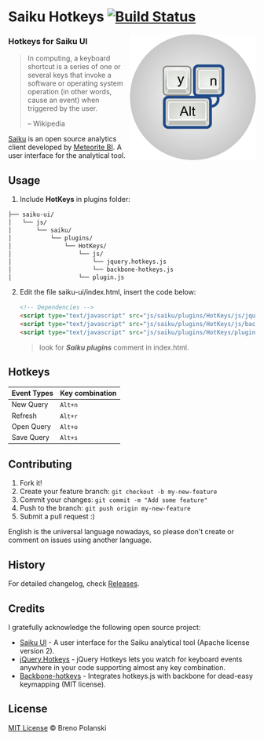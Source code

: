 # Saiku Hotkeys [![Build Status](https://travis-ci.org/brenopolanski/saiku-hotkeys.svg?branch=master)](https://travis-ci.org/brenopolanski/saiku-hotkeys)

<img src="https://raw.githubusercontent.com/brenopolanski/saiku-hotkeys/gh-assets/logo.png" alt="Saiku Hotkeys" align="right" />

### Hotkeys for Saiku UI

> In computing, a keyboard shortcut is a series of one or several keys that invoke a software or operating system operation (in other words, cause an event) when triggered by the user.
>
> – Wikipedia

[Saiku](http://www.meteorite.bi/saiku) is an open source analytics client developed by [Meteorite BI](http://www.meteorite.bi/). A user interface for the analytical tool.

## Usage

1. Include **HotKeys** in plugins folder:

	
  ```
  ├── saiku-ui/
  │   └── js/
  │       └── saiku/
  │           └── plugins/
  │               └── HotKeys/
  │                   └── js/
  │                       └── jquery.hotkeys.js
  │                       └── backbone-hotkeys.js
  │                   └── plugin.js
  ```

2. Edit the file saiku-ui/index.html, insert the code below:

	```html
	<!-- Dependencies -->
	<script type="text/javascript" src="js/saiku/plugins/HotKeys/js/jquery.hotkeys.js" defer></script>
	<script type="text/javascript" src="js/saiku/plugins/HotKeys/js/backbone-hotkeys.js" defer></script>
	<script type="text/javascript" src="js/saiku/plugins/HotKeys/plugin.js" defer></script>
	```
	> look for ***Saiku plugins*** comment in index.html.
	
## Hotkeys

Event Types | Key combination |
---         | ---             |
New Query   | `Alt+n`         |
Refresh     | `Alt+r`         |
Open Query  | `Alt+o`         |
Save Query  | `Alt+s`         |

## Contributing

1. Fork it!
2. Create your feature branch: `git checkout -b my-new-feature`
3. Commit your changes: `git commit -m "Add some feature"`
4. Push to the branch: `git push origin my-new-feature`
5. Submit a pull request  :)

English is the universal language nowadays, so please don't create or comment on issues using another language.
	
## History

For detailed changelog, check [Releases](https://github.com/brenopolanski/saiku-hotkeys/releases).

## Credits

I gratefully acknowledge the following open source project:

* [Saiku UI](https://github.com/OSBI/saiku-ui) - A user interface for the Saiku analytical tool (Apache license version 2).
* [jQuery.Hotkeys](https://github.com/jeresig/jquery.hotkeys) - jQuery Hotkeys lets you watch for keyboard events anywhere in your code supporting almost any key combination.
* [Backbone-hotkeys](https://github.com/rpocklin/backbone-hotkeys) - Integrates hotkeys.js with backbone for dead-easy keymapping (MIT license).

## License

[MIT License](https://brenopolanski.mit-license.org/) © Breno Polanski
